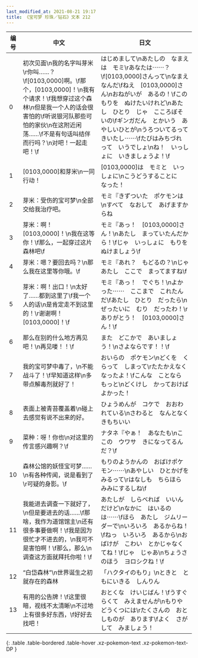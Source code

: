 ```yaml
---
last_modified_at: 2021-08-21 19:17
title: 《宝可梦 珍珠／钻石》文本 212
---
```

| 编号 | 中文 | 日文 |
| ---- | ---- | ---- |
| 0 | 初次见面\n我的名字叫芽米\r你叫……？\f[0103,0000]啊。\f那个，[0103,0000]！\n我有个请求！\f我想穿过这个森林\n但是我一个人的话会很害怕的\f听说银河队那些可怕的家伙\n在这附近闲荡……\f不是有句话叫结伴而行吗？\n对吧！一起走吧！\f | はじめまして\nあたしの　なまえは　モミ\rあなたは⋯⋯？\f[0103,0000]さんって\nなまえ　なんだ\fねえ　[0103,0000]さん\nおねがいが　あるの！\fこの　もりを　ぬけたいけれど\nあたし　ひとり　じゃ　こころぼそいの\fギンガだん　とかいう　あやしいひとが\nうろついてるって　きいたし⋯⋯\fたびはみちづれ　って　いうでしょ\nね！　いっしょに　いきましょうよ！\f |
| 1 | [0103,0000]和芽米\n一同行动！ | [0103,0000]は　モミと　いっしょに\nこうどうすることに　なった！ |
| 2 | 芽米：受伤的宝可梦\n全部交给我治疗吧。 | モミ『きずついた　ポケモンは\nすべて　なおして　あげますからね |
| 3 | 芽米：啊！[0103,0000]！\n我在这等你！\f那么，一起穿过这片森林吧\f | モミ『あっ！　[0103,0000]さん！\nあたし　まっていたんだから！\fじゃ　いっしょに　もりを　ぬけましょう\f |
| 4 | 芽米：嗯？要回去吗？\n那么我在这里等你哦。\f | モミ『あれ？　もどるの？\nじゃ　あたし　ここで　まってますね\f |
| 5 | 芽米：啊！出口！\n太好了……都到这里了\f我一个人的话\n是肯定走不到这里的！\r谢谢啊！[0103,0000]！\f | モミ『あっ！　でぐち！\nよかった⋯⋯　ここまで　これたんだ\fあたし　ひとり　だったら\nぜったいに　むり　だったわ！\rありがとう！　[0103,0000]さん！\f |
| 6 | 那么在别的什么地方再见吧！\n再见喽！！\f | また　どこかで　あいましょう！\nさよならです！！\f |
| 7 | 我的宝可梦中毒了，\n不能战斗了！\f早知道这样\n多带点解毒剂就好了！ | おいらの　ポケモン\nどくを　くらって　しまって\rたたかえなくなったよ！\fこんな　ことなら　もっと\nどくけし　かっておけば　よかった！ |
| 8 | 表面上被青苔覆盖着\n碰上去感觉有说不出来的好。 | ひょうめんが　コケで　おおわれている\nさわると　なんとなく　きもちいい |
| 9 | 菜种：呀！你也\n对这里的传言感兴趣啊？\f | ナタネ『やぁ！　あなたも\nここの　ウワサ　きになってるんだ？\f |
| 10 | 森林公馆的妖怪宝可梦……\n有各种传闻，说是看到了\r可疑的身影。\f | もりのようかんの　おばけポケモン⋯⋯\nあやしい　ひとかげを　みるって\rはなしも　ちらほら　みみにするしね\f |
| 11 | 我能进去调查一下就好了，\n但是要进去的话……\f那啥，我作为道馆馆主\n还有很多事要做啊！\f我是因为很忙才不进去的，\n我可不是害怕啊！\f那么，那么\n调查这方面就拜托你啦！\f | あたしが　しらべれば　いいんだけど\nなかに　はいるのは⋯⋯\fほら　あたし　ジムリーダーで\nいろいろ　あるからね！\fねっ　いろいろ　あるから\nおばけが　こわい　とかじゃなくてね！\fじゃ　じゃあ\nちょうさのほう　ヨロシクね！\f |
| 12 | “白岱森林”\n世界诞生之初就存在的森林 | 「ハクタイのもり」\nときと　ともにいきる　しんりん |
| 13 | 有用的公告牌！\f这里很暗，视线不太清晰\n不过地上有很多好东西，\f好好去找吧！ | おとくな　けいじばん！\fうすぐらくて　みえませんが\nもりや　どうくつには\rたくさんの　おとしものが　あります\fよく　さがして　みましょう！ |
{: .table .table-bordered .table-hover .xz-pokemon-text .xz-pokemon-text-DP }